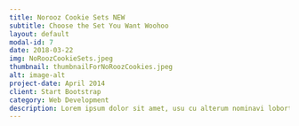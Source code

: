 ```yaml
---
title: Norooz Cookie Sets NEW
subtitle: Choose the Set You Want Woohoo
layout: default
modal-id: 7
date: 2018-03-22
img: NoRoozCookieSets.jpeg
thumbnail: thumbnailForNoRoozCookies.jpeg
alt: image-alt
project-date: April 2014
client: Start Bootstrap
category: Web Development
description: Lorem ipsum dolor sit amet, usu cu alterum nominavi lobortis. At duo novum diceret. Tantas apeirian vix et, usu sanctus postulant inciderint ut, populo diceret necessitatibus in vim. Cu eum dicam feugiat noluisse. 
---
```

